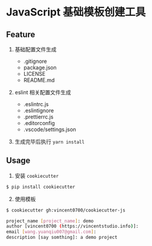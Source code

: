 # JavaScript 基础模板创建工具

## Feature

1. 基础配置文件生成
    - .gitignore
    - package.json
    - LICENSE
    - README.md
    
2. eslint 相关配置文件生成
    - .eslintrc.js
    - .eslintignore
    - .prettierrc.js
    - .editorconfig
    - .vscode/settings.json

3. 生成完毕后执行 `yarn install`

## Usage

1. 安装 `cookiecutter`

```bash
$ pip install cookiecutter
```

2. 使用模板

```bash
$ cookiecutter gh:vincent0700/cookiecutter-js

project_name [project_name]: demo
author [vincent0700 (https://vincentstudio.info)]:
email [wang.yuanqiu007@gmail.com]:
description [say somthing]: a demo project
```
